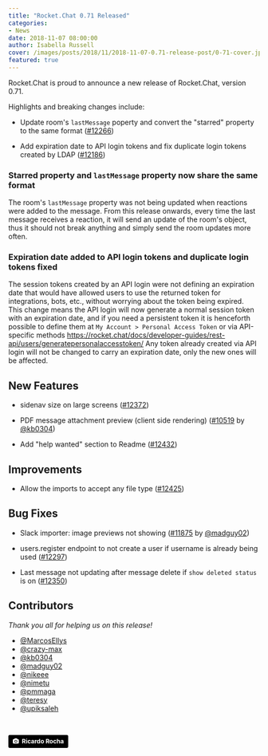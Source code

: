 ```yaml
---
title: "Rocket.Chat 0.71 Released"
categories:
- News
date: 2018-11-07 08:00:00
author: Isabella Russell
cover: /images/posts/2018/11/2018-11-07-0.71-release-post/0-71-cover.jpg
featured: true
---
```


Rocket.Chat is proud to announce a new release of Rocket.Chat, version 0.71.

Highlights and breaking changes include:

- Update room's `lastMessage` poperty and convert the "starred" property to the same format ([#12266](https://github.com/RocketChat/Rocket.Chat/pull/12266))

- Add expiration date to API login tokens and fix duplicate login tokens created by LDAP ([#12186](https://github.com/RocketChat/Rocket.Chat/pull/12186))

### Starred property and `lastMessage` property now share the same format

The room's `lastMessage` property was not being updated when reactions were added to the message. From this release onwards, every time the last message receives a reaction, it will send an update of the room's object, thus it should not break anything and simply send the room updates more often.

### Expiration date added to API login tokens and duplicate login tokens fixed

The session tokens created by an API login were not defining an expiration date that would have allowed users to use the returned token for integrations, bots, etc., without worrying about the token being expired. This change means the API login will now generate a normal session token with an expiration date, and if you need a persistent token it is henceforth possible to define them at `My Account > Personal Access Token` or via API-specific methods https://rocket.chat/docs/developer-guides/rest-api/users/generatepersonalaccesstoken/
Any token already created via API login will not be changed to carry an expiration date, only the new ones will be affected.

## New Features

- sidenav size on large screens ([#12372](https://github.com/RocketChat/Rocket.Chat/pull/12372))

- PDF message attachment preview (client side rendering) ([#10519](https://github.com/RocketChat/Rocket.Chat/pull/10519) by [@kb0304](https://github.com/kb0304))

- Add "help wanted" section to Readme ([#12432](https://github.com/RocketChat/Rocket.Chat/pull/12432))

## Improvements

- Allow the imports to accept any file type ([#12425](https://github.com/RocketChat/Rocket.Chat/pull/12425))

## Bug Fixes

- Slack importer: image previews not showing ([#11875](https://github.com/RocketChat/Rocket.Chat/pull/11875) by [@madguy02](https://github.com/madguy02))

- users.register endpoint to not create a user if username is already being used ([#12297](https://github.com/RocketChat/Rocket.Chat/pull/12297))

- Last message not updating after message delete if `show deleted status` is on ([#12350](https://github.com/RocketChat/Rocket.Chat/pull/12350))

## Contributors

_Thank you all for helping us on this release!_

* [@MarcosEllys](https://github.com/MarcosEllys)
* [@crazy-max](https://github.com/crazy-max)
* [@kb0304](https://github.com/kb0304)
* [@madguy02](https://github.com/madguy02)
* [@nikeee](https://github.com/nikeee)
* [@nimetu](https://github.com/nimetu)
* [@pmmaga](https://github.com/pmmaga)
* [@teresy](https://github.com/teresy)
* [@upiksaleh](https://github.com/upiksaleh)

<br/>

<a style="background-color:black;color:white;text-decoration:none;padding:4px 6px;font-family:-apple-system, BlinkMacSystemFont, &quot;San Francisco&quot;, &quot;Helvetica Neue&quot;, Helvetica, Ubuntu, Roboto, Noto, &quot;Segoe UI&quot;, Arial, sans-serif;font-size:12px;font-weight:bold;line-height:1.2;display:inline-block;border-radius:3px" href="https://unsplash.com/@rcrazy?utm_medium=referral&amp;utm_campaign=photographer-credit&amp;utm_content=creditBadge" target="_blank" rel="noopener noreferrer" title="Download free do whatever you want high-resolution photos from Ricardo Rocha"><span style="display:inline-block;padding:2px 3px"><svg xmlns="http://www.w3.org/2000/svg" style="height:12px;width:auto;position:relative;vertical-align:middle;top:-1px;fill:white" viewBox="0 0 32 32"><title>unsplash-logo</title><path d="M20.8 18.1c0 2.7-2.2 4.8-4.8 4.8s-4.8-2.1-4.8-4.8c0-2.7 2.2-4.8 4.8-4.8 2.7.1 4.8 2.2 4.8 4.8zm11.2-7.4v14.9c0 2.3-1.9 4.3-4.3 4.3h-23.4c-2.4 0-4.3-1.9-4.3-4.3v-15c0-2.3 1.9-4.3 4.3-4.3h3.7l.8-2.3c.4-1.1 1.7-2 2.9-2h8.6c1.2 0 2.5.9 2.9 2l.8 2.4h3.7c2.4 0 4.3 1.9 4.3 4.3zm-8.6 7.5c0-4.1-3.3-7.5-7.5-7.5-4.1 0-7.5 3.4-7.5 7.5s3.3 7.5 7.5 7.5c4.2-.1 7.5-3.4 7.5-7.5z"></path></svg></span><span style="display:inline-block;padding:2px 3px">Ricardo Rocha</span></a>
